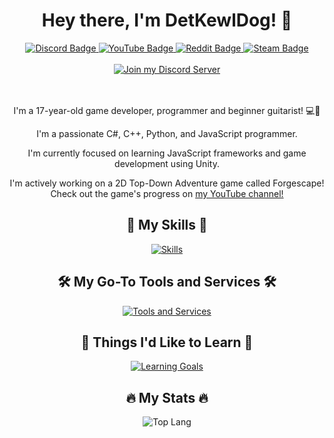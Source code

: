 <div id="header" align="center">
  <h1>
    Hey there, I'm DetKewlDog! 👋
  </h1>
  <div id="badges">
    <a href="https://discord.gg/F7VQ2hwfyw" target="_blank">
      <img src="https://img.shields.io/badge/Discord-%235865F2.svg?style=for-the-badge&logo=discord&logoColor=white" alt="Discord Badge"/>
    </a>
    <a href="https://youtube.com/@autumnfire_dev" target="_blank">
      <img src="https://img.shields.io/badge/YouTube-%23FF0000.svg?style=for-the-badge&logo=youtube&logoColor=white" alt="YouTube Badge"/>
    </a>
    <a href="https://www.reddit.com/u/DetKewlDog" target="_blank">
      <img src="https://img.shields.io/badge/Reddit-%23FF4500.svg?style=for-the-badge&logo=reddit&logoColor=white" alt="Reddit Badge"/>
    </a>
    <a href="https://steamcommunity.com/id/DetKewlDog" target="_blank">
      <img src="https://img.shields.io/badge/steam-%23000000.svg?style=for-the-badge&logo=steam&logoColor=white" alt="Steam Badge"/>
    </a>
  </div>
  <br>
  <a href="https://discord.gg/F7VQ2hwfyw" target="_blank">
    <img src="https://discordapp.com/api/guilds/877148912262197258/widget.png?style=banner2" alt="Join my Discord Server"/>
  </a>
  
  <br>
  <br>
  <br>
  
  <p>I'm a 17-year-old game developer, programmer and beginner guitarist! 💻🎸</p>
  
  <p>
    I'm a passionate C#, C++, Python, and JavaScript programmer.
  </p>
  <p>
    I'm currently focused on learning JavaScript frameworks and game development using Unity.
  </p>
  <p>
    I'm actively working on a 2D Top-Down Adventure game called Forgescape!<br>Check out the game's progress on <a href="https://youtube.com/@autumnfire_dev">my YouTube channel!</a><br>
  </p>
  
  <h2 id="my-skills">💼 My Skills 💼</h2>
  <p><a href="https://skillicons.dev" target="_blank"><img src="https://skillicons.dev/icons?i=cs,unity,py,flask,cpp,c,react,nodejs,js,html,css" alt="Skills"></a></p>
  
  <h2 id="my-go-to-tools-and-services">🛠️ My Go-To Tools and Services 🛠️</h2>
  <p><a href="https://skillicons.dev" target="_blank"><img src="https://skillicons.dev/icons?i=vscode,visualstudio,replit,netlify,supabase" alt="Tools and Services"></a></p>
  
  <h2 id="things-i-d-like-to-learn">🚀 Things I'd Like to Learn 🚀</h2>
  <p><a href="https://skillicons.dev" target="_blank"><img src="https://skillicons.dev/icons?i=svelte,nextjs,linux,raspberrypi,ts,vim,lua" alt="Learning Goals"></a></p>

  <h2 id="my-stats">🔥 My Stats 🔥</h2>

  <img src="https://github-readme-stats-detkewldog.vercel.app/api/top-langs/?username=detkewldog&layout=donut&theme=nord&count_private=true&langs_count=10" alt="Top Lang" />
</div>
